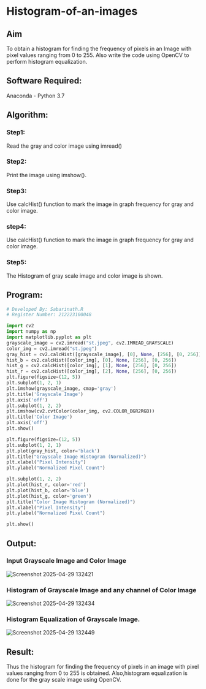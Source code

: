 # Histogram-of-an-images
## Aim
To obtain a histogram for finding the frequency of pixels in an Image with pixel values ranging from 0 to 255. Also write the code using OpenCV to perform histogram equalization.

## Software Required:
Anaconda - Python 3.7

## Algorithm:
### Step1:
Read the gray and color image using imread()

### Step2:
Print the image using imshow().

### Step3:
Use calcHist() function to mark the image in graph frequency for gray and color image.

### step4:
Use calcHist() function to mark the image in graph frequency for gray and color image.

### Step5:
The Histogram of gray scale image and color image is shown.

## Program:
```python
# Developed By: Sabarinath.R
# Register Number: 212223100048

import cv2
import numpy as np
import matplotlib.pyplot as plt
grayscale_image = cv2.imread("st.jpeg", cv2.IMREAD_GRAYSCALE)
color_img = cv2.imread("st.jpeg")
gray_hist = cv2.calcHist([grayscale_image], [0], None, [256], [0, 256])
hist_b = cv2.calcHist([color_img], [0], None, [256], [0, 256])
hist_g = cv2.calcHist([color_img], [1], None, [256], [0, 256])
hist_r = cv2.calcHist([color_img], [2], None, [256], [0, 256])
plt.figure(figsize=(12, 5))
plt.subplot(1, 2, 1)
plt.imshow(grayscale_image, cmap='gray')
plt.title('Grayscale Image')
plt.axis('off')
plt.subplot(1, 2, 2)
plt.imshow(cv2.cvtColor(color_img, cv2.COLOR_BGR2RGB))
plt.title('Color Image')
plt.axis('off')
plt.show()

plt.figure(figsize=(12, 5))
plt.subplot(1, 2, 1)
plt.plot(gray_hist, color='black')
plt.title("Grayscale Image Histogram (Normalized)")
plt.xlabel("Pixel Intensity")
plt.ylabel("Normalized Pixel Count")

plt.subplot(1, 2, 2)
plt.plot(hist_r, color='red')
plt.plot(hist_b, color='blue')
plt.plot(hist_g, color='green')
plt.title("Color Image Histogram (Normalized)")
plt.xlabel("Pixel Intensity")
plt.ylabel("Normalized Pixel Count")

plt.show()

```
## Output:
### Input Grayscale Image and Color Image
![Screenshot 2025-04-29 132421](https://github.com/user-attachments/assets/5f619b83-466d-4866-9135-eb27a3d6f06d)


### Histogram of Grayscale Image and any channel of Color Image
![Screenshot 2025-04-29 132434](https://github.com/user-attachments/assets/894ea5a8-9134-4087-9a39-86a4c0917f0b)

### Histogram Equalization of Grayscale Image.
![Screenshot 2025-04-29 132449](https://github.com/user-attachments/assets/1062071f-4b1a-4366-b4e8-d1279aa004bd)


## Result: 
Thus the histogram for finding the frequency of pixels in an image with pixel values ranging from 0 to 255 is obtained. Also,histogram equalization is done for the gray scale image using OpenCV.
